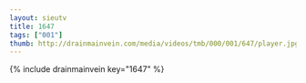 ```yaml
--- 
layout: sieutv
title: 1647
tags: ["001"]
thumb: http://drainmainvein.com/media/videos/tmb/000/001/647/player.jpg
---
```

{% include drainmainvein key="1647" %} 
